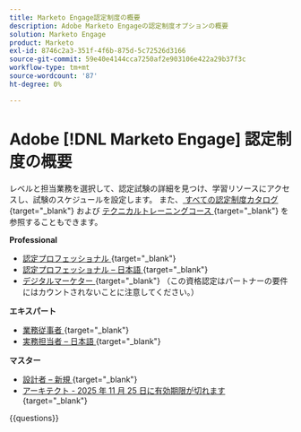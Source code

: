```yaml
---
title: Marketo Engage認定制度の概要
description: Adobe Marketo Engageの認定制度オプションの概要
solution: Marketo Engage
product: Marketo
exl-id: 8746c2a3-351f-4f6b-875d-5c72526d3166
source-git-commit: 59e40e4144cca7250af2e903106e422a29b37f3c
workflow-type: tm+mt
source-wordcount: '87'
ht-degree: 0%

---
```


# Adobe [!DNL Marketo Engage] 認定制度の概要

レベルと担当業務を選択して、認定試験の詳細を見つけ、学習リソースにアクセスし、試験のスケジュールを設定します。 また、[ すべての認定制度カタログ ](https://certification.adobe.com/certifications){target="_blank"} および [ テクニカルトレーニングコース ](https://certification.adobe.com/courses/?/courses){target="_blank"} を参照することもできます。

**Professional**

* [ 認定プロフェッショナル ](https://certification.adobe.com/certification/engage-professional){target="_blank"} <!--AD0-E555-->
* [ 認定プロフェッショナル – 日本語 ](https://certification.adobe.com/certification/engage-professional){target="_blank"} <!--AD0-E555-J-->
* [ デジタルマーケター ](https://certification.adobe.com/certification/digital-marketer-professional){target="_blank"} （この資格認定はパートナーの要件にはカウントされないことに注意してください。）  <!--AD0-E564-->

**エキスパート**

* [ 業務従事者 ](https://certification.adobe.com/certification/marketo-engage-business-practitioner-expert){target="_blank"} <!--AD0-E559-->
* [ 実務担当者 – 日本語 ](https://certification.adobe.com/certification/marketo-engage-business-practitioner-expert){target="_blank"} <!--AD0-E559-J-->

**マスター**

* [ 設計者 – 新規 ](https://certification.adobe.com/certification/engage-architect-master/1310){target="_blank"} <!--AD0-E563-->
* [ アーキテクト - 2025 年 11 月 25 日に有効期限が切れます ](https://certification.adobe.com/certification/marketo-engage-architect-master){target="_blank"} <!--AD0-E560-->

{{questions}}

